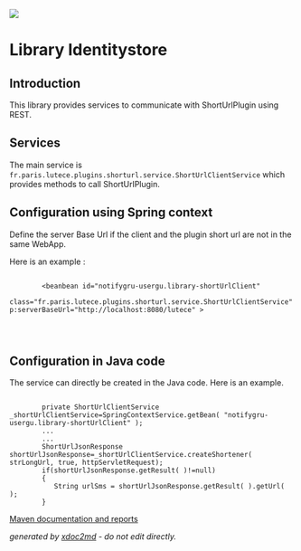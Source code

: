 ![](https://dev.lutece.paris.fr/jenkins/buildStatus/icon?job=system-library-shorturl-deploy)
# Library Identitystore

## Introduction

This library provides services to communicate with ShortUrlPlugin using REST.

## Services

The main service is `fr.paris.lutece.plugins.shorturl.service.ShortUrlClientService` which provides methods to call ShortUrlPlugin.

## Configuration using Spring context

Define the server Base Url if the client and the plugin short url are not in the same WebApp.

Here is an example :
```

        <beanbean id="notifygru-usergu.library-shortUrlClient"
		   class="fr.paris.lutece.plugins.shorturl.service.ShortUrlClientService" p:serverBaseUrl="http://localhost:8080/lutece" >
                        

                        
```


## Configuration in Java code

The service can directly be created in the Java code. Here is an example.


```

        private ShortUrlClientService _shortUrlClientService=SpringContextService.getBean( "notifygru-usergu.library-shortUrlClient" );
        ...           
        ...                
		ShortUrlJsonResponse shortUrlJsonResponse=_shortUrlClientService.createShortener( strLongUrl, true, httpServletRequest);
        if(shortUrlJsonResponse.getResult( )!=null)
        {
           String urlSms = shortUrlJsonResponse.getResult( ).getUrl( );
        }                        
```



[Maven documentation and reports](https://dev.lutece.paris.fr/plugins/library-shorturl/)



 *generated by [xdoc2md](https://github.com/lutece-platform/tools-maven-xdoc2md-plugin) - do not edit directly.*